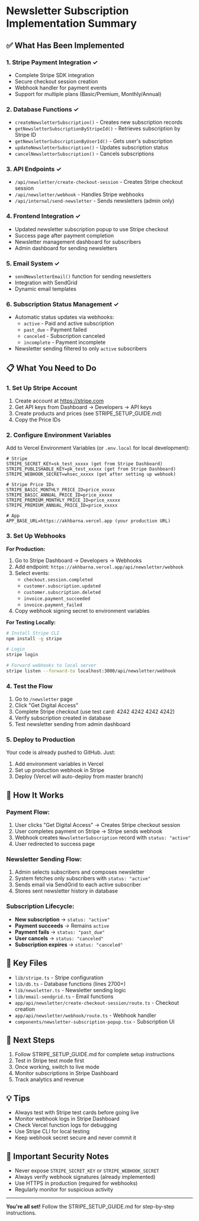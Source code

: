 # Newsletter Subscription Implementation Summary

## ✅ What Has Been Implemented

### 1. **Stripe Payment Integration** ✓
- Complete Stripe SDK integration
- Secure checkout session creation
- Webhook handler for payment events
- Support for multiple plans (Basic/Premium, Monthly/Annual)

### 2. **Database Functions** ✓
- `createNewsletterSubscription()` - Creates new subscription records
- `getNewsletterSubscriptionByStripeId()` - Retrieves subscription by Stripe ID
- `getNewsletterSubscriptionByUserId()` - Gets user's subscription
- `updateNewsletterSubscription()` - Updates subscription status
- `cancelNewsletterSubscription()` - Cancels subscriptions

### 3. **API Endpoints** ✓
- `/api/newsletter/create-checkout-session` - Creates Stripe checkout session
- `/api/newsletter/webhook` - Handles Stripe webhooks
- `/api/internal/send-newsletter` - Sends newsletters (admin only)

### 4. **Frontend Integration** ✓
- Updated newsletter subscription popup to use Stripe checkout
- Success page after payment completion
- Newsletter management dashboard for subscribers
- Admin dashboard for sending newsletters

### 5. **Email System** ✓
- `sendNewsletterEmail()` function for sending newsletters
- Integration with SendGrid
- Dynamic email templates

### 6. **Subscription Status Management** ✓
- Automatic status updates via webhooks:
  - `active` - Paid and active subscription
  - `past_due` - Payment failed
  - `canceled` - Subscription canceled
  - `incomplete` - Payment incomplete
- Newsletter sending filtered to only `active` subscribers

## 📋 What You Need to Do

### 1. **Set Up Stripe Account**
1. Create account at https://stripe.com
2. Get API keys from Dashboard → Developers → API keys
3. Create products and prices (see STRIPE_SETUP_GUIDE.md)
4. Copy the Price IDs

### 2. **Configure Environment Variables**

Add to Vercel Environment Variables (or `.env.local` for local development):

```env
# Stripe
STRIPE_SECRET_KEY=sk_test_xxxxx (get from Stripe Dashboard)
STRIPE_PUBLISHABLE_KEY=pk_test_xxxxx (get from Stripe Dashboard)
STRIPE_WEBHOOK_SECRET=whsec_xxxxx (get after setting up webhook)

# Stripe Price IDs
STRIPE_BASIC_MONTHLY_PRICE_ID=price_xxxxx
STRIPE_BASIC_ANNUAL_PRICE_ID=price_xxxxx
STRIPE_PREMIUM_MONTHLY_PRICE_ID=price_xxxxx
STRIPE_PREMIUM_ANNUAL_PRICE_ID=price_xxxxx

# App
APP_BASE_URL=https://akhbarna.vercel.app (your production URL)
```

### 3. **Set Up Webhooks**

**For Production:**
1. Go to Stripe Dashboard → Developers → Webhooks
2. Add endpoint: `https://akhbarna.vercel.app/api/newsletter/webhook`
3. Select events:
   - `checkout.session.completed`
   - `customer.subscription.updated`
   - `customer.subscription.deleted`
   - `invoice.payment_succeeded`
   - `invoice.payment_failed`
4. Copy webhook signing secret to environment variables

**For Testing Locally:**
```bash
# Install Stripe CLI
npm install -g stripe

# Login
stripe login

# Forward webhooks to local server
stripe listen --forward-to localhost:3000/api/newsletter/webhook
```

### 4. **Test the Flow**

1. Go to `/newsletter` page
2. Click "Get Digital Access"
3. Complete Stripe checkout (use test card: 4242 4242 4242 4242)
4. Verify subscription created in database
5. Test newsletter sending from admin dashboard

### 5. **Deploy to Production**

Your code is already pushed to GitHub. Just:
1. Add environment variables in Vercel
2. Set up production webhook in Stripe
3. Deploy (Vercel will auto-deploy from master branch)

## 🔄 How It Works

### Payment Flow:
1. User clicks "Get Digital Access" → Creates Stripe checkout session
2. User completes payment on Stripe → Stripe sends webhook
3. Webhook creates `NewsletterSubscription` record with `status: "active"`
4. User redirected to success page

### Newsletter Sending Flow:
1. Admin selects subscribers and composes newsletter
2. System fetches only subscribers with `status: "active"`
3. Sends email via SendGrid to each active subscriber
4. Stores sent newsletter history in database

### Subscription Lifecycle:
- **New subscription** → `status: "active"`
- **Payment succeeds** → Remains `active`
- **Payment fails** → `status: "past_due"`
- **User cancels** → `status: "canceled"`
- **Subscription expires** → `status: "canceled"`

## 📁 Key Files

- `lib/stripe.ts` - Stripe configuration
- `lib/db.ts` - Database functions (lines 2700+)
- `lib/newsletter.ts` - Newsletter sending logic
- `lib/email-sendgrid.ts` - Email functions
- `app/api/newsletter/create-checkout-session/route.ts` - Checkout creation
- `app/api/newsletter/webhook/route.ts` - Webhook handler
- `components/newsletter-subscription-popup.tsx` - Subscription UI

## 🎯 Next Steps

1. Follow STRIPE_SETUP_GUIDE.md for complete setup instructions
2. Test in Stripe test mode first
3. Once working, switch to live mode
4. Monitor subscriptions in Stripe Dashboard
5. Track analytics and revenue

## 💡 Tips

- Always test with Stripe test cards before going live
- Monitor webhook logs in Stripe Dashboard
- Check Vercel function logs for debugging
- Use Stripe CLI for local testing
- Keep webhook secret secure and never commit it

## 🚨 Important Security Notes

- Never expose `STRIPE_SECRET_KEY` or `STRIPE_WEBHOOK_SECRET`
- Always verify webhook signatures (already implemented)
- Use HTTPS in production (required for webhooks)
- Regularly monitor for suspicious activity

---

**You're all set!** Follow the STRIPE_SETUP_GUIDE.md for step-by-step instructions.
